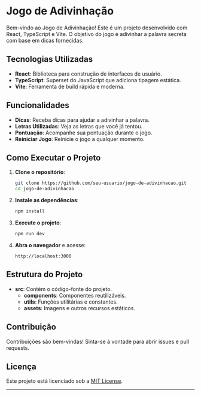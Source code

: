# Jogo de Adivinhação

Bem-vindo ao Jogo de Adivinhação! Este é um projeto desenvolvido com React, TypeScript e Vite. O objetivo do jogo é adivinhar a palavra secreta com base em dicas fornecidas.

## Tecnologias Utilizadas

- **React**: Biblioteca para construção de interfaces de usuário.
- **TypeScript**: Superset do JavaScript que adiciona tipagem estática.
- **Vite**: Ferramenta de build rápida e moderna.

## Funcionalidades

- **Dicas**: Receba dicas para ajudar a adivinhar a palavra.
- **Letras Utilizadas**: Veja as letras que você já tentou.
- **Pontuação**: Acompanhe sua pontuação durante o jogo.
- **Reiniciar Jogo**: Reinicie o jogo a qualquer momento.

## Como Executar o Projeto

1. **Clone o repositório**:
    ```sh
    git clone https://github.com/seu-usuario/jogo-de-adivinhacao.git
    cd jogo-de-adivinhacao
    ```

2. **Instale as dependências**:
    ```sh
    npm install
    ```

3. **Execute o projeto**:
    ```sh
    npm run dev
    ```

4. **Abra o navegador** e acesse:
    ```
    http://localhost:3000
    ```

## Estrutura do Projeto

- **src**: Contém o código-fonte do projeto.
  - **components**: Componentes reutilizáveis.
  - **utils**: Funções utilitárias e constantes.
  - **assets**: Imagens e outros recursos estáticos.

## Contribuição

Contribuições são bem-vindas! Sinta-se à vontade para abrir issues e pull requests.

## Licença

Este projeto está licenciado sob a [MIT License](LICENSE).

---


